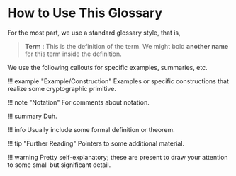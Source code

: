 # How to Use This Glossary

For the most part, we use a standard glossary style, that is,

> **Term**
> : This is the definition of the term. We might bold **another name** for this term inside the definition.

We use the following callouts for specific examples, summaries, etc.

!!! example "Example/Construction"
    Examples or specific constructions that realize some cryptographic primitive.

!!! note "Notation"
    For comments about notation.

!!! summary
    Duh.

!!! info
    Usually include some formal definition or theorem.

!!! tip "Further Reading"
    Pointers to some additional material.

!!! warning
    Pretty self-explanatory; these are present to draw your attention to some small but significant detail.